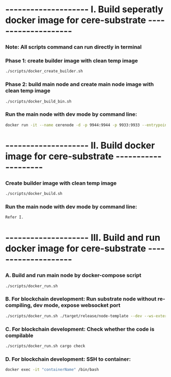 # -------------------- I. Build seperatly docker image for cere-substrate --------------------
### Note: All scripts command can run directly in terminal
### Phase 1: create builder image with clean temp image
```bash
./scripts/docker_create_builder.sh
```
### Phase 2: build main node and create main node image with clean temp image
```bash
./scripts/docker_build_bin.sh
```
### Run the main node with dev mode by command line:
```bash
docker run -it --name cerenode -d -p 9944:9944 -p 9933:9933 --entrypoint '/bin/sh' cerebellumnetwork/turnkey-private-blockchain-network -c '/usr/local/bin/node-template --dev --ws-external'
```

# -------------------- II. Build docker image for cere-substrate --------------------
### Create builder image with clean temp image
```bash
./scripts/docker_build.sh
```
### Run the main node with dev mode by command line:
```bash
Refer I.
```

# -------------------- III. Build and run docker image for cere-substrate --------------------
### A. Build and run main node by docker-compose script
```bash
./scripts/docker_run.sh
```
### B. For blockchain development: Run substrate node without re-compiling, dev mode, expose websocket port
```bash
./scripts/docker_run.sh ./target/release/node-template --dev --ws-external
```
### C. For blockchain development: Check whether the code is compilable
```bash
./scripts/docker_run.sh cargo check
```
### D. For blockchain development: SSH to container:
```bash
docker exec -it "containerName" /bin/bash
```
